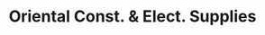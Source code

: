 ---
title: "Oriental Const. & Elect. Supplies"
url: /manila/oriental-const-und-elect-supplies/
shop: Eisenwaren
---